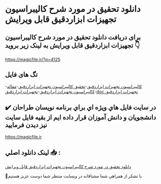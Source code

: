 # دانلود تحقیق در مورد شرح كاليبراسيون تجهيزات ابزاردقيق قابل ویرایش

## برای دریافت دانلود تحقیق در مورد شرح كاليبراسيون تجهيزات ابزاردقيق قابل ویرایش به لینک زیر بروید 👇

https://magicfile.ir/?p=4125

## تگ های فایل

-[كاليبراسيون تجهيزات ابزاردقيق](https://magicfile.ir/product/%d8%aa%d8%ad%d9%82%db%8c%d9%82-%d8%af%d8%b1-%d9%85%d9%88%d8%b1%d8%af-%d8%b4%d8%b1%d8%ad-%d9%83%d8%a7%d9%84%d9%8a%d8%a8%d8%b1%d8%a7%d8%b3%d9%8a%d9%88%d9%86-%d8%aa%d8%ac%d9%87%d9%8a%d8%b2%d8%a7%d8%aa-%d8%a7%d8%a8%d8%b2%d8%a7%d8%b1%d8%af%d9%82%d9%8a%d9%82/)-[تحقیق كاليبراسيون تجهيزات ابزاردقيق](https://magicfile.ir/product/%d8%aa%d8%ad%d9%82%db%8c%d9%82-%d8%af%d8%b1-%d9%85%d9%88%d8%b1%d8%af-%d8%b4%d8%b1%d8%ad-%d9%83%d8%a7%d9%84%d9%8a%d8%a8%d8%b1%d8%a7%d8%b3%d9%8a%d9%88%d9%86-%d8%aa%d8%ac%d9%87%d9%8a%d8%b2%d8%a7%d8%aa-%d8%a7%d8%a8%d8%b2%d8%a7%d8%b1%d8%af%d9%82%d9%8a%d9%82/)-[مقاله كاليبراسيون تجهيزات ابزاردقيق](https://magicfile.ir/product/%d8%aa%d8%ad%d9%82%db%8c%d9%82-%d8%af%d8%b1-%d9%85%d9%88%d8%b1%d8%af-%d8%b4%d8%b1%d8%ad-%d9%83%d8%a7%d9%84%d9%8a%d8%a8%d8%b1%d8%a7%d8%b3%d9%8a%d9%88%d9%86-%d8%aa%d8%ac%d9%87%d9%8a%d8%b2%d8%a7%d8%aa-%d8%a7%d8%a8%d8%b2%d8%a7%d8%b1%d8%af%d9%82%d9%8a%d9%82/)-[تجهيزات ابزاردقيق](https://magicfile.ir/product/%d8%aa%d8%ad%d9%82%db%8c%d9%82-%d8%af%d8%b1-%d9%85%d9%88%d8%b1%d8%af-%d8%b4%d8%b1%d8%ad-%d9%83%d8%a7%d9%84%d9%8a%d8%a8%d8%b1%d8%a7%d8%b3%d9%8a%d9%88%d9%86-%d8%aa%d8%ac%d9%87%d9%8a%d8%b2%d8%a7%d8%aa-%d8%a7%d8%a8%d8%b2%d8%a7%d8%b1%d8%af%d9%82%d9%8a%d9%82/)-[doc تجهيزات ابزاردقيق](https://magicfile.ir/product/%d8%aa%d8%ad%d9%82%db%8c%d9%82-%d8%af%d8%b1-%d9%85%d9%88%d8%b1%d8%af-%d8%b4%d8%b1%d8%ad-%d9%83%d8%a7%d9%84%d9%8a%d8%a8%d8%b1%d8%a7%d8%b3%d9%8a%d9%88%d9%86-%d8%aa%d8%ac%d9%87%d9%8a%d8%b2%d8%a7%d8%aa-%d8%a7%d8%a8%d8%b2%d8%a7%d8%b1%d8%af%d9%82%d9%8a%d9%82/)

## ✔️ در سايت فايل هاي ويژه اي براي برنامه نويسان طراحان دانشجويان و دانش آموزان قرار داده ايم از بقيه فايل سايت نيز ديدن فرماييد

https://magicfile.ir


## لينک دانلود اصلي 📥 :

[دانلود تحقیق در مورد شرح كاليبراسيون تجهيزات ابزاردقيق قابل ویرایش](https://magicfile.ir/product/%d8%aa%d8%ad%d9%82%db%8c%d9%82-%d8%af%d8%b1-%d9%85%d9%88%d8%b1%d8%af-%d8%b4%d8%b1%d8%ad-%d9%83%d8%a7%d9%84%d9%8a%d8%a8%d8%b1%d8%a7%d8%b3%d9%8a%d9%88%d9%86-%d8%aa%d8%ac%d9%87%d9%8a%d8%b2%d8%a7%d8%aa-%d8%a7%d8%a8%d8%b2%d8%a7%d8%b1%d8%af%d9%82%d9%8a%d9%82/) 


🙏با تشکر از همراهي شما مشتاقانه در وبسایت منتظر شما دوست عزیز هستیم

